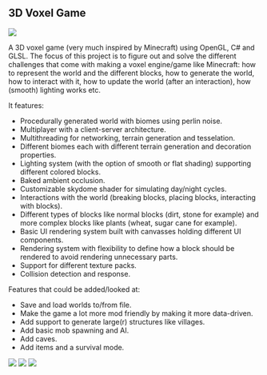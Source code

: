 ## 3D Voxel Game

![](Images/demo3.gif)

A 3D voxel game (very much inspired by Minecraft) using OpenGL, C# and GLSL. 
The focus of this project is to figure out and solve the different challenges that come with making a voxel engine/game like Minecraft: how to represent the world and the different blocks, how to generate the world, how to interact with it, how to update the world (after an interaction), how (smooth) lighting works etc.

It features:
- Procedurally generated world with biomes using perlin noise.
- Multiplayer with a client-server architecture.
- Multithreading for networking, terrain generation and tesselation.
- Different biomes each with different terrain generation and decoration properties.
- Lighting system (with the option of smooth or flat shading) supporting different colored blocks.
- Baked ambient occlusion.
- Customizable skydome shader for simulating day/night cycles.
- Interactions with the world (breaking blocks, placing blocks, interacting with blocks).
- Different types of blocks like normal blocks (dirt, stone for example) and more complex blocks like plants (wheat, sugar cane for example).
- Basic UI rendering system built with canvasses holding different UI components. 
- Rendering system with flexibility to define how a block should be rendered to avoid rendering unnecessary parts.
- Support for different texture packs.
- Collision detection and response.

Features that could be added/looked at:
- Save and load worlds to/from file.
- Make the game a lot more mod friendly by making it more data-driven.
- Add support to generate large(r) structures like villages.
- Add basic mob spawning and AI.
- Add caves.
- Add items and a survival mode.

![](Images/demo1.gif)
![](Images/demo2.gif)
![](Images/demo4.gif)
